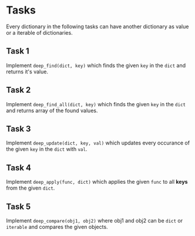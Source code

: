 # Tasks

Every dictionary in the following tasks can have another dictionary as value or a iterable of dictionaries.

## Task 1

Implement `deep_find(dict, key)` which finds the given `key` in the `dict` and returns it's value.

## Task 2

Implement `deep_find_all(dict, key)` which finds the given `key` in the `dict` and returns array of the found values.

## Task 3

Implement `deep_update(dict, key, val)` which updates every occurance of the given `key` in the `dict` with `val`.

## Task 4

Implement `deep_apply(func, dict)` which applies the given `func` to all **keys** from the given `dict`.

## Task 5

Implement `deep_compare(obj1, obj2)` where obj1 and obj2 can be `dict` or `iterable` and compares the given objects.